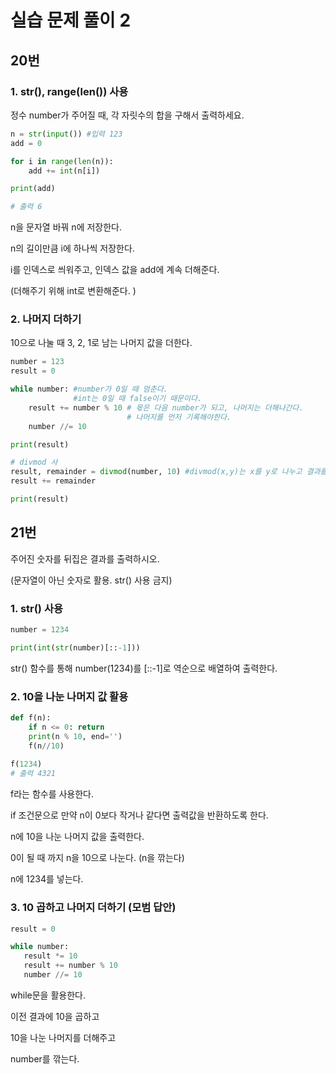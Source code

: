 # 실습 문제 풀이 2



## 20번

### 1. str(), range(len()) 사용

정수 number가 주어질 때, 각 자릿수의 합을 구해서 출력하세요.

```python
n = str(input()) #입력 123
add = 0

for i in range(len(n)):
    add += int(n[i])

print(add)

# 출력 6
```

n을 문자열 바꿔  n에 저장한다. 

n의 길이만큼 i에 하나씩 저장한다. 

i를 인덱스로 씌워주고, 인덱스 값을 add에 계속 더해준다. 

(더해주기 위해 int로 변환해준다. )

### 2. 나머지 더하기

10으로 나눌 때 3, 2, 1로 남는 나머지 값을 더한다.

```python
number = 123
result = 0

while number: #number가 0일 때 멈춘다. 
              #int는 0일 때 false이기 때문이다.
    result += number % 10 # 몫은 다음 number가 되고, 나머지는 더해나간다. 
                          # 나머지를 먼저 기록해야한다. 
    number //= 10 

print(result)

# divmod 사
result, remainder = divmod(number, 10) #divmod(x,y)는 x를 y로 나누고 결과를 튜플로 반환한다. (몫, 나머지)
result += remainder

print(result)
```



## 21번

주어진 숫자를 뒤집은 결과를 출력하시오.

(문자열이 아닌 숫자로 활용. str() 사용 금지)

### 1. str() 사용

```python
number = 1234

print(int(str(number)[::-1]))
```

str() 함수를 통해 number(1234)를 [::-1]로 역순으로 배열하여 출력한다. 



### 2. 10을 나눈 나머지 값 활용

```python
def f(n):
    if n <= 0: return
    print(n % 10, end='')
    f(n//10)
 
f(1234) 
# 출력 4321
```

f라는 함수를 사용한다. 

if 조건문으로 만약 n이 0보다 작거나 같다면 출력값을 반환하도록 한다. 

n에 10을 나눈 나머지 값을 출력한다.

0이 될 때 까지 n을 10으로 나눈다. (n을 깎는다)

n에 1234를 넣는다. 



### 3. 10 곱하고 나머지 더하기 (모범 답안)

```python
result = 0

while number:
   result *= 10 
   result += number % 10 
   number //= 10 
```

while문을 활용한다. 

이전 결과에 10을 곱하고 

10을 나눈 나머지를 더해주고

number를 깎는다.
